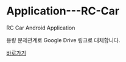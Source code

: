 # Application---RC-Car
RC Car Android Application

용량 문제관계로 Google Drive 링크로 대체합니다.

[바로가기](https://drive.google.com/folderview?id=0B9w0qpVyCoZvcnk1VURob0k0Z1k&usp=sharing)
